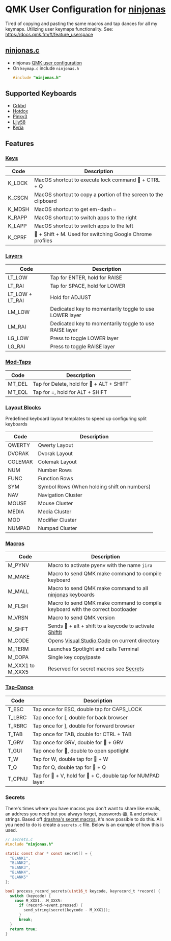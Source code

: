 # QMK User Configuration for [ninjonas](https://github.com/ninjonas/qmk-yonas)
Tired of copying and pasting the same macros and tap dances for all my keymaps. Utilizing user keymaps functionality.
See: https://docs.qmk.fm/#/feature_userspace

## [ninjonas.c](ninjonas.c)
- ninjonas [QMK user configuration](https://github.com/qmk/qmk_firmware/blob/master/docs/feature_userspace.md)
- On `keymap.c` include `ninjonas.h`
  ```c
  #include "ninjonas.h"
  ```

## Supported Keyboards
- [Crkbd ](../../keyboards/crkbd/keymaps/ninjonas)
- [Hotdox](../../keyboards/hotdox/keymaps/ninjonas)
- [Pinky3](../../keyboards/pinky/3/keymaps/ninjonas)
- [Lily58](../../keyboards/lily58/keymaps/ninjonas)
- [Kyria](../../keyboards/kyria/keymaps/ninjonas)

## Features
### [Keys](ninjonas.h)
|Code | Description |
|---|---|
|K_LOCK | MacOS shortcut to execute lock command  + CTRL + Q |
|K_CSCN | MacOS shortcut to copy a portion of the screen to the clipboard |
|K_MDSH | MacOS shortcut to get em-dash `–` |
|K_RAPP | MacOS shortcut to switch apps to the right |
|K_LAPP | MacOS shortcut to switch apps to the left |
|K_CPRF |  + Shift + M. Used for switching Google Chrome profiles | 

### [Layers](ninjonas.h)
|Code | Description |
|---|---|
|LT_LOW | Tap for ENTER, hold for RAISE |
|LT_RAI | Tap for SPACE, hold for LOWER |
|LT_LOW + LT_RAI | Hold for ADJUST  |
|LM_LOW | Dedicated key to momentarily toggle to use LOWER layer |
|LM_RAI | Dedicated key to momentarily toggle to use RAISE layer |
|LG_LOW | Press to toggle LOWER layer |
|LG_RAI | Press to toggle RAISE layer |

### [Mod-Taps](ninjonas.h)
|Code | Description |
|---|---|
|MT_DEL | Tap for Delete, hold for  + ALT + SHIFT |
|MT_EQL | Tap for =, hold for ALT + SHIFT |

### [Layout Blocks](ninjonas.h)
Predefined keyboard layout templates to speed up configuring split keyboards

|Code | Description |
|---|---|
|QWERTY | Qwerty Layout |
|DVORAK | Dvorak Layout |
|COLEMAK | Colemak Layout |
|NUM | Number Rows |
|FUNC | Function Rows |
|SYM | Symbol Rows \(When holding shift on numbers\) |
|NAV | Navigation Cluster |
|MOUSE | Mouse Cluster |
|MEDIA | Media Cluster |
|MOD | Modifier Cluster |
|NUMPAD | Numpad Cluster |

### [Macros](process_records.c)
|Code | Description |
|---|---|
|M_PYNV | Macro to activate pyenv with the name `jira` |
|M_MAKE | Macro to send QMK make command to compile keyboard |
|M_MALL | Macro to send QMK make command to all [ninjonas](#Supported%20Keyboards) keyboards |
|M_FLSH | Macro to send QMK make command to compile keyboard with the correct bootloader |
|M_VRSN | Macro to send QMK version |
|M_SHFT | Sends  + alt + shift to a keycode to activate [ShiftIt](https://github.com/fikovnik/ShiftIt) |
|M_CODE | Opens [Visual Studio Code](https://code.visualstudio.com/) on current directory |
|M_TERM | Launches Spotlight and calls Terminal |
|M_COPA | Single key copy/paste |
|M_XXX1 to M_XXX5 | Reserved for secret macros see [Secrets](#secrets)  |

### [Tap-Dance](tap_dances.h)
|Code | Description |
|---|---|
|T_ESC | Tap once for ESC, double tap for CAPS_LOCK |
|T_LBRC | Tap once for [, double for back browser |
|T_RBRC | Tap once for ], double for forward browser |
|T_TAB | Tap once for TAB, double for CTRL + TAB |
|T_GRV | Tap once for GRV, double for  + GRV |
|T_GUI | Tap once for , double to open spotlight |
|T_W | Tap for W, double tap for  + W |
|T_Q | Tap for Q, double tap for  + Q |
|T_CPNU | Tap for  + V, hold for  + C, double tap for NUMPAD layer |

### Secrets
There's times where you have macros you don't want to share like emails, an address you need but you always forget, passwords 😱, & and private strings. Based off [drashna's secret macros](https://github.com/qmk/qmk_firmware/blob/master/users/drashna/readme_secrets.md), it's now possible to do this. All you need to do is create a `secrets.c` file. Below is an example of how this is used.

```c
// secrets.c
#include "ninjonas.h"

static const char * const secret[] = {
  "BLANK1",
  "BLANK2",
  "BLANK3",
  "BLANK4",
  "BLANK5"
};

bool process_record_secrets(uint16_t keycode, keyrecord_t *record) {
  switch (keycode) {
    case M_XXX1...M_XXX5:
      if (record->event.pressed) {
        send_string(secret[keycode - M_XXX1]);
      }
      break;
  }
  return true;
}

```
